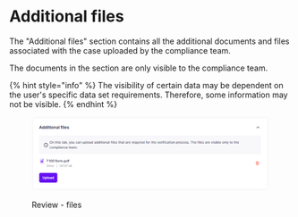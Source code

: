 # Additional files

The "Additional files" section contains all the additional documents and files associated with the case uploaded by the compliance team.

The documents in the section are only visible to the compliance team.

{% hint style="info" %}
The visibility of certain data may be dependent on the user's specific data set requirements. Therefore, some information may not be visible.
{% endhint %}

<figure><img src="../../.gitbook/assets/additional_files.png" alt="Review - files"><figcaption><p>Review - files</p></figcaption></figure>
